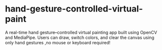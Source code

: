 # hand-gesture-controlled-virtual-paint
A real-time hand gesture–controlled virtual painting app built using OpenCV and MediaPipe. Users can draw, switch colors, and clear the canvas using only hand gestures ,no mouse or keyboard required!
